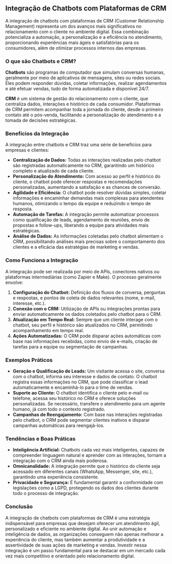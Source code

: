 ## Integração de Chatbots com Plataformas de CRM

A integração de chatbots com plataformas de CRM (Customer Relationship Management) representa um dos avanços mais significativos no relacionamento com o cliente no ambiente digital. Essa combinação potencializa a automação, a personalização e a eficiência no atendimento, proporcionando experiências mais ágeis e satisfatórias para os consumidores, além de otimizar processos internos das empresas.

### O que são Chatbots e CRM?

**Chatbots** são programas de computador que simulam conversas humanas, geralmente por meio de aplicativos de mensagens, sites ou redes sociais. Eles podem responder dúvidas, coletar informações, realizar agendamentos e até efetuar vendas, tudo de forma automatizada e disponível 24/7.

**CRM** é um sistema de gestão do relacionamento com o cliente, que centraliza dados, interações e histórico de cada consumidor. Plataformas de CRM permitem acompanhar toda a jornada do cliente, desde o primeiro contato até o pós-venda, facilitando a personalização do atendimento e a tomada de decisões estratégicas.

### Benefícios da Integração

A integração entre chatbots e CRM traz uma série de benefícios para empresas e clientes:

- **Centralização de Dados:** Todas as interações realizadas pelo chatbot são registradas automaticamente no CRM, garantindo um histórico completo e atualizado de cada cliente.
- **Personalização do Atendimento:** Com acesso ao perfil e histórico do cliente, o chatbot pode oferecer respostas e recomendações personalizadas, aumentando a satisfação e as chances de conversão.
- **Agilidade e Eficiência:** O chatbot pode resolver dúvidas simples, coletar informações e encaminhar demandas mais complexas para atendentes humanos, otimizando o tempo da equipe e reduzindo o tempo de resposta.
- **Automação de Tarefas:** A integração permite automatizar processos como qualificação de leads, agendamento de reuniões, envio de propostas e follow-ups, liberando a equipe para atividades mais estratégicas.
- **Análise de Dados:** As informações coletadas pelo chatbot alimentam o CRM, possibilitando análises mais precisas sobre o comportamento dos clientes e a eficácia das estratégias de marketing e vendas.

### Como Funciona a Integração

A integração pode ser realizada por meio de APIs, conectores nativos ou plataformas intermediárias (como Zapier e Make). O processo geralmente envolve:

1. **Configuração do Chatbot:** Definição dos fluxos de conversa, perguntas e respostas, e pontos de coleta de dados relevantes (nome, e-mail, interesse, etc.).
2. **Conexão com o CRM:** Utilização de APIs ou integrações prontas para enviar automaticamente os dados coletados pelo chatbot para o CRM.
3. **Atualização em Tempo Real:** Sempre que um cliente interage com o chatbot, seu perfil e histórico são atualizados no CRM, permitindo acompanhamento em tempo real.
4. **Ações Automatizadas:** O CRM pode disparar ações automáticas com base nas informações recebidas, como envio de e-mails, criação de tarefas para a equipe ou segmentação de campanhas.

### Exemplos Práticos

- **Geração e Qualificação de Leads:** Um visitante acessa o site, conversa com o chatbot, informa seu interesse e dados de contato. O chatbot registra essas informações no CRM, que pode classificar o lead automaticamente e encaminhá-lo para o time de vendas.
- **Suporte ao Cliente:** O chatbot identifica o cliente pelo e-mail ou telefone, acessa seu histórico no CRM e oferece soluções personalizadas. Se necessário, transfere o atendimento para um agente humano, já com todo o contexto registrado.
- **Campanhas de Reengajamento:** Com base nas interações registradas pelo chatbot, o CRM pode segmentar clientes inativos e disparar campanhas automáticas para reengajá-los.

### Tendências e Boas Práticas

- **Inteligência Artificial:** Chatbots cada vez mais inteligentes, capazes de compreender linguagem natural e aprender com as interações, tornam a integração com o CRM ainda mais poderosa.
- **Omnicanalidade:** A integração permite que o histórico do cliente seja acessado em diferentes canais (WhatsApp, Messenger, site, etc.), garantindo uma experiência consistente.
- **Privacidade e Segurança:** É fundamental garantir a conformidade com legislações como a LGPD, protegendo os dados dos clientes durante todo o processo de integração.

### Conclusão

A integração de chatbots com plataformas de CRM é uma estratégia indispensável para empresas que desejam oferecer um atendimento ágil, personalizado e eficiente no ambiente digital. Ao unir automação e inteligência de dados, as organizações conseguem não apenas melhorar a experiência do cliente, mas também aumentar a produtividade e a assertividade de suas ações de marketing e vendas. Investir nessa integração é um passo fundamental para se destacar em um mercado cada vez mais competitivo e orientado pelo relacionamento digital.
